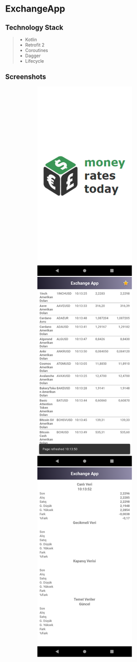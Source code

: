 # ExchangeApp

## **Technology Stack**
>* Kotlin
>* Retrofit 2
>* Coroutines
>* Dagger
>* Lifecycle

## **Screenshots**
<p align="center">
<img src="https://github.com/ibrahimdemirr/ExchangeApp/blob/master/art/ss1.png" width="300">
<img src="https://github.com/ibrahimdemirr/ExchangeApp/blob/master/art/ss2.png" width="300">
<img src="https://github.com/ibrahimdemirr/ExchangeApp/blob/master/art/ss3.png" width="300">
</p>
